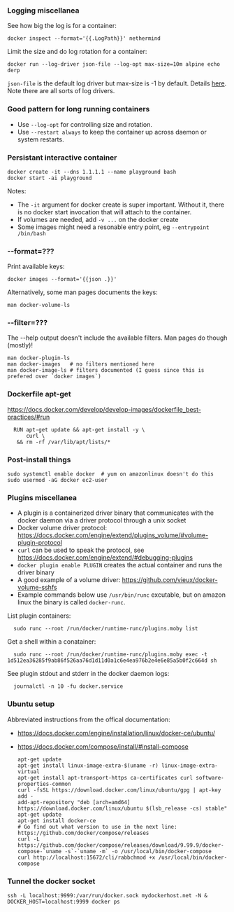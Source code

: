 ### Logging miscellanea

See how big the log is for a container:

    docker inspect --format='{{.LogPath}}' nethermind

Limit the size and do log rotation for a container:

    docker run --log-driver json-file --log-opt max-size=10m alpine echo derp

`json-file` is the default log driver but max-size is -1 by default. Details [here](https://docs.docker.com/config/containers/logging/json-file/). Note there are all sorts of log drivers.


### Good pattern for long running containers

* Use `--log-opt` for controlling size and rotation.
* Use `--restart always` to keep the container up across daemon or system restarts.


### Persistant interactive container

    docker create -it --dns 1.1.1.1 --name playground bash
    docker start -ai playground

Notes:
- The `-it` argument for docker create is super important. Without it, there is no docker start invocation that will attach to the container.
- If volumes are needed, add `-v ...` on the docker create
- Some images might need a resonable entry point, eg `--entrypoint /bin/bash`

### --format=???

Print available keys:

    docker images --format='{{json .}}'
    
Alternatively, some man pages documents the keys:

    man docker-volume-ls

### --filter=???

The --help output doesn't include the available filters. Man pages do though (mostly)!

    man docker-plugin-ls
    man docker-images   # no filters mentioned here
    man docker-image-ls # filters documented (I guess since this is prefered over `docker images`) 

### Dockerfile apt-get

https://docs.docker.com/develop/develop-images/dockerfile_best-practices/#run

      RUN apt-get update && apt-get install -y \
          curl \
       && rm -rf /var/lib/apt/lists/*

### Post-install things

    sudo systemctl enable docker  # yum on amazonlinux doesn't do this
    sudo usermod -aG docker ec2-user

### Plugins miscellanea

* A plugin is a containerized driver binary that communicates with the docker daemon via a driver protocol through a unix socket
* Docker volume driver protocol: https://docs.docker.com/engine/extend/plugins_volume/#volume-plugin-protocol
* `curl` can be used to speak the protocol, see https://docs.docker.com/engine/extend/#debugging-plugins
* `docker plugin enable PLUGIN` creates the actual container and runs the driver binary
* A good example of a volume driver: https://github.com/vieux/docker-volume-sshfs
* Example commands below use `/usr/bin/runc` excutable, but on amazon linux the binary is called `docker-runc`.

List plugin containers:

      sudo runc --root /run/docker/runtime-runc/plugins.moby list

Get a shell within a conatainer:

      sudo runc --root /run/docker/runtime-runc/plugins.moby exec -t 1d512ea36285f9ab86f526aa76d1d11d0a1c6e4ea976b2e4e6e85a5b0f2c664d sh

See plugin stdout and stderr in the docker daemon logs:

      journalctl -n 10 -fu docker.service

### Ubuntu setup

Abbreviated instructions from the offical documentation:

- https://docs.docker.com/engine/installation/linux/docker-ce/ubuntu/
- https://docs.docker.com/compose/install/#install-compose

      apt-get update
      apt-get install linux-image-extra-$(uname -r) linux-image-extra-virtual
      apt-get install apt-transport-https ca-certificates curl software-properties-common
      curl -fsSL https://download.docker.com/linux/ubuntu/gpg | apt-key add -
      add-apt-repository "deb [arch=amd64] https://download.docker.com/linux/ubuntu $(lsb_release -cs) stable"
      apt-get update
      apt-get install docker-ce
      # Go find out what version to use in the next line: https://github.com/docker/compose/releases
      curl -L https://github.com/docker/compose/releases/download/9.99.9/docker-compose-`uname -s`-`uname -m` -o /usr/local/bin/docker-compose
      curl http://localhost:15672/cli/rabbchmod +x /usr/local/bin/docker-compose

### Tunnel the docker socket

    ssh -L localhost:9999:/var/run/docker.sock mydockerhost.net -N &
    DOCKER_HOST=localhost:9999 docker ps
